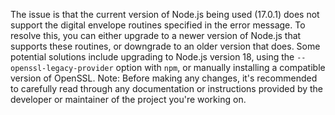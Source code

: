 The issue is that the current version of Node.js being used (17.0.1) does not support the digital envelope routines specified in the error message. To resolve this, you can either upgrade to a newer version of Node.js that supports these routines, or downgrade to an older version that does.
Some potential solutions include upgrading to Node.js version 18, using the `--openssl-legacy-provider` option with `npm`, or manually installing a compatible version of OpenSSL.
Note: Before making any changes, it's recommended to carefully read through any documentation or instructions provided by the developer or maintainer of the project you're working on.
